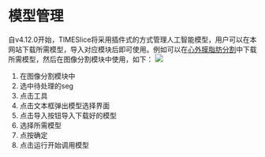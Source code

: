 # 模型管理

自v4.12.0开始，TIMESlice将采用插件式的方式管理人工智能模型，用户可以在本网站下载所需模型，导入对应模块后即可使用。例如可以在[心外膜脂肪分割](./pericardiumModel)中下载所需模型，然后在图像分割模块中使用，如下：
![](/images/model/modelManage.png)
1. 在图像分割模块中
2. 选中待处理的seg
3. 点击<v-icon size='small' icon="mdi-steam" color='green'/>工具
4. 点击文本框弹出模型选择界面
5. 点击导入按钮<v-icon size='small' icon="mdi-arrow-down-circle-outline" color='green'/>导入下载好的模型
6. 选择所需模型
7. 点按确定
8. 点击运行<v-icon size='small' icon="mdi-play-circle-outline" color='green'/>开始调用模型
